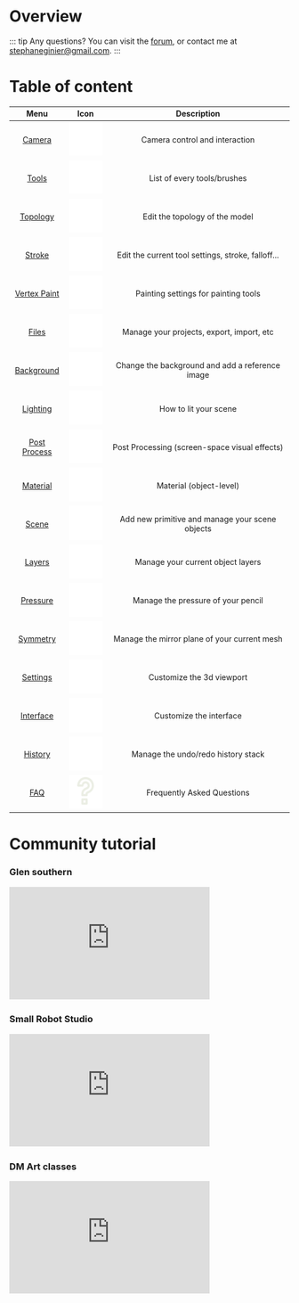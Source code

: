 # Overview

::: tip Any questions?
You can visit the [forum](https://forum.nomadsculpt.com), or contact me at <stephaneginier@gmail.com>.
:::

# Table of content

| Menu                           | Icon                                                             | Description  |
| :---:                          | :---:                                                            | :---:        |
| [Camera](camera.md)            | <img src='./images/common/camera.png'       class='icon-image'/> | Camera control and interaction |
| [Tools](tools.md)              | <img src='./images/common/tools.png'        class='icon-image'/> | List of every tools/brushes |
| [Topology](topology.md)        | <img src='./images/common/grid.png'         class='icon-image'/> | Edit the topology of the model |
| [Stroke](stroke.md)            | <img src='./images/common/pencil.png'       class='icon-image'/> | Edit the current tool settings, stroke, falloff... |
| [Vertex Paint](paint.md)       | <img src='./images/common/paint.png'        class='icon-image'/> | Painting settings for painting tools |
| [Files](files.md)              | <img src='./images/common/open.png'         class='icon-image'/> | Manage your projects, export, import, etc |
| [Background](background.md)    | <img src='./images/common/image.png'        class='icon-image'/> | Change the background and add a reference image |
| [Lighting](lighting.md)        | <img src='./images/common/sun.png'          class='icon-image'/> | How to lit your scene |
| [Post Process](postprocess.md) | <img src='./images/common/post_process.png' class='icon-image'/> | Post Processing (screen-space visual effects) |
| [Material](material.md)        | <img src='./images/common/material.png'     class='icon-image'/> | Material (object-level) |
| [Scene](scene.md)              | <img src='./images/common/scene.png'        class='icon-image'/> | Add new primitive and manage your scene objects |
| [Layers](layers.md)            | <img src='./images/common/layers.png'       class='icon-image'/> | Manage your current object layers |
| [Pressure](pressure.md)        | <img src='./images/common/pressure.png'     class='icon-image'/> | Manage the pressure of your pencil |
| [Symmetry](symmetry.md)        | <img src='./images/common/symmetry.png'     class='icon-image'/> | Manage the mirror plane of your current mesh |
| [Settings](settings.md)        | <img src='./images/common/settings.png'     class='icon-image'/> | Customize the 3d viewport |
| [Interface](interface.md)      | <img src='./images/common/interface.png'    class='icon-image'/> | Customize the interface |
| [History](history.md)          | <img src='./images/common/history.png'      class='icon-image'/> | Manage the undo/redo history stack |
| [FAQ](faq.md)                  | <img src='./images/common/faq.png'          class='icon-image'/> | Frequently Asked Questions |

<!-- ![Main](./overview/overview.jpg) -->

# Community tutorial

### Glen southern

<iframe width="360" height="202" frameborder="0" allow="autoplay; encrypted-media;" allowfullscreen
src="https://www.youtube.com/embed/videoseries?list=PLMiwb2mOovgx84CyRq1Mp9KGGW1pLVGun" 
></iframe>

###  Small Robot Studio

<iframe width="360" height="202" frameborder="0" allow="autoplay; encrypted-media;" allowfullscreen
src="https://www.youtube.com/embed/videoseries?list=PLYgW0C-nQEFNSS2llnNjkx8NpN6MXhfdI"
></iframe>

### DM Art classes

<iframe width="360" height="202" frameborder="0" allow="autoplay; encrypted-media;" allowfullscreen
src="https://www.youtube.com/embed/videoseries?list=PLecwVdXezX3SRHBQ1_se93qOGtqvLZj_E"
></iframe>

<!-- 
::: tip
This is a tip
:::

::: warning
This is a warning
:::

::: danger Error
This is a dangerous warning
:::

::: details
This is a details block, which does not work in IE / Edge
:::
-->